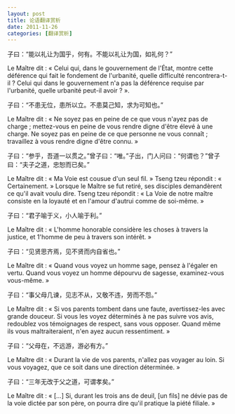 ```yaml
---
layout: post
title: 论语翻译赏析
date: 2011-11-26
categories: [翻译赏析]  
---
```


子曰：“能以礼让为国乎，何有。不能以礼让为国，如礼何？”

Le Maître dit : « Celui qui, dans le gouvernement de l'État, montre cette déférence qui fait le fondement de l'urbanité, quelle difficulté rencontrera-t-il ? Celui qui dans le gouvernement n'a pas la déférence requise par l'urbanité, quelle urbanité peut-il avoir ? ».

子曰：“不患无位，患所以立。不患莫己知，求为可知也。”

Le Maître dit : « Ne soyez pas en peine de ce que vous n'ayez pas de charge ; mettez-vous en peine de vous rendre digne d'être élevé à une charge. Ne soyez pas en peine de ce que personne ne vous connaît ; travaillez à vous rendre digne d'être connu. »

子曰：“参乎，吾道一以贯之。”曾子曰：“唯。”子出，门人问曰：“何谓也？”曾子曰：“夫子之道，忠恕而已矣。”

Le Maître dit : « Ma Voie est cousue d'un seul fil. » Tseng tzeu répondit : « Certainement. » Lorsque le Maître se fut retiré, ses disciples demandèrent ce qu'il avait voulu dire. Tseng tzeu répondit : « La Voie de notre maître consiste en la loyauté et en l'amour d'autrui comme de soi-même. »

子曰：“君子喻于义，小人喻于利。”

Le Maître dit : « L'homme honorable considère les choses à travers la justice, et 1'homme de peu à travers son intérêt. »

子曰：“见贤思齐焉，见不贤而内自省也。”

Le Maître dit : « Quand vous voyez un homme sage, pensez à l'égaler en vertu. Quand vous voyez un homme dépourvu de sagesse, examinez-vous vous-même. »

子曰：“事父母几谏，见志不从，又敬不违，劳而不怨。”

Le Maître dit : « Si vos parents tombent dans une faute, avertissez-les avec grande douceur. Si vous les voyez déterminés à ne pas suivre vos avis, redoublez vos témoignages de respect, sans vous opposer. Quand même ils vous maltraiteraient, n'en ayez aucun ressentiment. »

子曰：“父母在，不远游，游必有方。”

Le Maître dit : « Durant la vie de vos parents, n'allez pas voyager au loin. Si vous voyagez, que ce soit dans une direction déterminée. »

子曰：“三年无改于父之道，可谓孝矣。”

Le Maître dit : « [...] Si, durant les trois ans de deuil, [un fils] ne dévie pas de la voie dictée par son père, on pourra dire qu'il pratique la piété filiale. »
